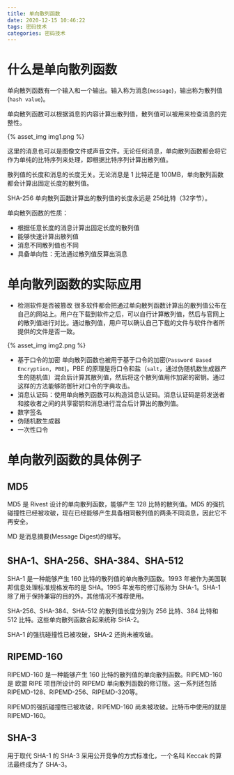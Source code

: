 ```yaml
---
title: 单向散列函数
date: 2020-12-15 10:46:22
tags: 密码技术
categories: 密码技术
---
```



# 什么是单向散列函数
单向散列函数有一个输入和一个输出。输入称为消息(`message`)，输出称为散列值(`hash value`)。

单向散列函数可以根据消息的内容计算出散列值，散列值可以被用来检查消息的完整性。

{% asset_img img1.png %}

这里的消息也可以是图像文件或声音文件。无论任何消息，单向散列函数都会将它作为单纯的比特序列来处理，即根据比特序列计算出散列值。

散列值的长度和消息的长度无关。无论消息是 1 比特还是 100MB，单向散列函数都会计算出固定长度的散列值。

SHA-256 单向散列函数计算出的散列值的长度永远是 256比特（32字节）。

单向散列函数的性质：
* 根据任意长度的消息计算出固定长度的散列值
* 能够快速计算出散列值
* 消息不同散列值也不同
* 具备单向性：无法通过散列值反算出消息

# 单向散列函数的实际应用
* 检测软件是否被篡改
很多软件都会把通过单向散列函数计算出的散列值公布在自己的网站上。用户在下载到软件之后，可以自行计算散列值，然后与官网上的散列值进行对比。通过散列值，用户可以确认自己下载的文件与软件作者所提供的文件是否一致。

{% asset_img img2.png %}

* 基于口令的加密
单向散列函数也被用于基于口令的加密(`Password Based Encryption, PBE`)。PBE 的原理是将口令和盐（`salt`，通过伪随机数生成器产生的随机值）混合后计算其散列值，然后将这个散列值用作加密的密钥。通过这样的方法能够防御针对口令的字典攻击。
* 消息认证码：使用单向散列函数可以构造消息认证码。消息认证码是将发送者和接收者之间的共享密钥和消息进行混合后计算出的散列值。
* 数字签名
* 伪随机数生成器
* 一次性口令

# 单向散列函数的具体例子
## MD5
MD5 是 Rivest 设计的单向散列函数，能够产生 128 比特的散列值。MD5 的强抗碰撞性已经被攻破，现在已经能够产生具备相同散列值的两条不同消息，因此它不再安全。

MD 是消息摘要(Message Digest)的缩写。
## SHA-1、SHA-256、SHA-384、SHA-512
SHA-1 是一种能够产生 160 比特的散列值的单向散列函数。1993 年被作为美国联邦信息处理标准规格发布的是 SHA。1995 年发布的修订版称为 SHA-1。SHA-1 除了用于保持兼容的目的外，其他情况不推荐使用。

SHA-256、SHA-384、SHA-512 的散列值长度分别为 256 比特、384 比特和512 比特。这些单向散列函数合起来统称 SHA-2。

SHA-1 的强抗碰撞性已被攻破，SHA-2 还尚未被攻破。
## RIPEMD-160
RIPEMD-160 是一种能够产生 160 比特的散列值的单向散列函数。RIPEMD-160 是 欧盟 RIPE 项目所设计的 RIPEMD 单向散列函数的修订版。这一系列还包括 RIPEMD-128、RIPEMD-256、RIPEMD-320等。

RIPEMD的强抗碰撞性已被攻破，RIPEMD-160 尚未被攻破。比特币中使用的就是 RIPEMD-160。
## SHA-3
用于取代 SHA-1 的 SHA-3 采用公开竞争的方式标准化，一个名叫 Keccak 的算法最终成为了 SHA-3。
